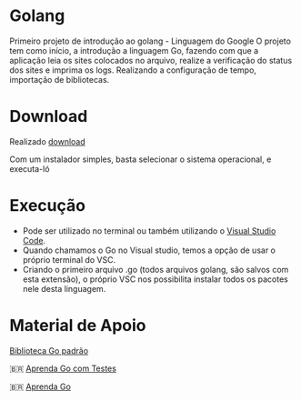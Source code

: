 # Golang
Primeiro projeto de introdução ao golang - Linguagem  do Google
O projeto tem como início, a introdução a linguagem Go, fazendo com que a aplicação leia os sites colocados no arquivo, realize a verificação do status dos sites e imprima os logs. Realizando a configuração de tempo, importação de bibliotecas. 

#  Download
Realizado [download](https://go.dev/) 

Com um instalador simples, basta selecionar o  sistema operacional, e executa-ló

#  Execução
- Pode ser utilizado no terminal ou também utilizando o [Visual  Studio Code](https://code.visualstudio.com/).
- Quando chamamos o Go no Visual studio, temos a opção de usar o próprio terminal do VSC.
- Criando o primeiro arquivo .go (todos arquivos golang, são salvos com esta extensão), o próprio VSC nos possibilita instalar todos os pacotes nele desta linguagem.


# Material de Apoio
[Biblioteca Go padrão](https://pkg.go.dev/std)

:brazil: [Aprenda Go com Testes](https://larien.gitbook.io/aprenda-go-com-testes/primeiros-passos-com-go/maps)

:brazil: [Aprenda Go](https://www.youtube.com/playlist?list=PLCKpcjBB_VlBsxJ9IseNxFllf-UFEXOdg)
